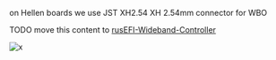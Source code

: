on Hellen boards we use JST XH2.54 XH 2.54mm connector for WBO

TODO move this content to [rusEFI-Wideband-Controller](rusEFI-Wideband-Controller)

![x](Hardware/Hellen/hellen72-wbo.jpg)
